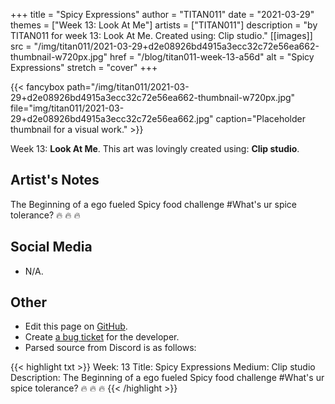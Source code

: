 +++
title =       "Spicy Expressions"
author =      "TITAN011"
date =        "2021-03-29"
themes =      ["Week 13: Look At Me"]
artists =     ["TITAN011"]
description = "by TITAN011 for week 13: Look At Me. Created using: Clip studio."
[[images]]
      src = "/img/titan011/2021-03-29+d2e08926bd4915a3ecc32c72e56ea662-thumbnail-w720px.jpg"
      href = "/blog/titan011-week-13-a56d"
      alt = "Spicy Expressions"
      stretch = "cover"
+++


{{< fancybox path="/img/titan011/2021-03-29+d2e08926bd4915a3ecc32c72e56ea662-thumbnail-w720px.jpg" file="img/titan011/2021-03-29+d2e08926bd4915a3ecc32c72e56ea662.jpg" caption="Placeholder thumbnail for a visual work." >}}


Week 13: **Look At Me**. This art was lovingly created using: **Clip studio**.

## Artist's Notes

The Beginning of a ego fueled Spicy food challenge #What's ur spice tolerance? 🔥 🔥 🔥

## Social Media

- N/A.

## Other

- Edit this page on [GitHub](https://github.com/teaminkling/web-refresh/edit/main/content/blog/titan011-week-13-a56d.md).
- Create [a bug ticket](https://github.com/teaminkling/web-refresh/issues/new?assignees=&labels=bug&template=problem-report.md&title=) for the developer.
- Parsed source from Discord is as follows:

{{< highlight txt >}}
Week: 13
Title: Spicy Expressions
Medium: Clip studio
Description: The Beginning of a ego fueled Spicy food challenge #What's ur spice tolerance? 🔥 🔥 🔥
{{< /highlight >}}